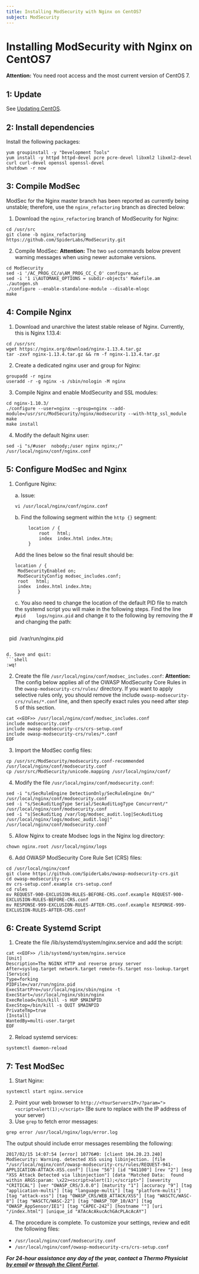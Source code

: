```yaml
---
title: Installing ModSecurity with Nginx on CentOS7
subject: ModSecurity
---
```


# Installing ModSecurity with Nginx on CentOS7

**Attention:** You need root access and the most current version of CentOS 7.

## 1: Update
See [Updating CentOS](https://www.thermo.io/how-to/security/updating-centos).

## 2: Install dependencies
Install the following packages:
```shell
yum groupinstall -y "Development Tools"
yum install -y httpd httpd-devel pcre pcre-devel libxml2 libxml2-devel curl curl-devel openssl openssl-devel
shutdown -r now
```

## 3: Compile ModSec
ModSec for the Nginx master branch has been reported as currently being unstable; therefore, use the `nginx_refactoring` branch as directed below:
1. Download the `nginx_refactoring` branch of ModSecurity for Nginx:
```shell
cd /usr/src
git clone -b nginx_refactoring https://github.com/SpiderLabs/ModSecurity.git
```
2. Compile ModSec:
**Attention:** The two `sed` commands below prevent warning messages when using newer automake versions.
```shell
cd ModSecurity
sed -i '/AC_PROG_CC/a\AM_PROG_CC_C_O' configure.ac
sed -i '1 i\AUTOMAKE_OPTIONS = subdir-objects' Makefile.am
./autogen.sh
./configure --enable-standalone-module --disable-mlogc
make
```

## 4: Compile Nginx
1. Download and unarchive the latest stable release of Nginx. Currently, this is Nginx 1.13.4:
```shell
cd /usr/src
wget https://nginx.org/download/nginx-1.13.4.tar.gz
tar -zxvf nginx-1.13.4.tar.gz && rm -f nginx-1.13.4.tar.gz
```
2. Create a dedicated nginx user and group for Nginx:
```shell
groupadd -r nginx
useradd -r -g nginx -s /sbin/nologin -M nginx
```
3. Compile Nginx and enable ModSecurity and SSL modules:
```shell
cd nginx-1.10.3/
./configure --user=nginx --group=nginx --add-module=/usr/src/ModSecurity/nginx/modsecurity --with-http_ssl_module
make
make install
```
4. Modify the default Nginx user:
```shell
sed -i "s/#user  nobody;/user nginx nginx;/" /usr/local/nginx/conf/nginx.conf
```

## 5: Configure ModSec and Nginx
1. Configure Nginx:

   a. Issue:
   ```shell
   vi /usr/local/nginx/conf/nginx.conf
   ```
   b. Find the following segment within the `http {}` segment:
   ```shell
        location / {
            root   html;
            index  index.html index.htm;
        }
   ```
   Add the lines below so the final result should be:
   ```shell
   location / {
    ModSecurityEnabled on;
    ModSecurityConfig modsec_includes.conf;
    root   html;
    index  index.html index.htm;
    }
   ```
   c. You also need to change the location of the default PID file to match the systemd script you will make in the following steps. Find the line `#pid    logs/nginx.pid` and change it to the following by removing the # and changing the path:
   
   ```shell
   pid  /var/run/nginx.pid
   ```
   
   d. Save and quit:
   ```shell
   :wq!
   ```
2. Create the file ``/usr/local/nginx/conf/modsec_includes.conf``:
**Attention:** The config below applies all of the OWASP ModSecurity Core Rules in the ``owasp-modsecurity-crs/rules/`` directory. If you want to apply selective rules only, you should remove the include ``owasp-modsecurity-crs/rules/*.conf`` line, and then specify exact rules you need after step 5 of this section.
```shell
cat <<EOF>> /usr/local/nginx/conf/modsec_includes.conf
include modsecurity.conf
include owasp-modsecurity-crs/crs-setup.conf
include owasp-modsecurity-crs/rules/*.conf
EOF
```
3. Import the ModSec config files:
```shell
cp /usr/src/ModSecurity/modsecurity.conf-recommended /usr/local/nginx/conf/modsecurity.conf
cp /usr/src/ModSecurity/unicode.mapping /usr/local/nginx/conf/
```
4. Modify the file ``/usr/local/nginx/conf/modsecurity.conf``:
```shell
sed -i "s/SecRuleEngine DetectionOnly/SecRuleEngine On/" /usr/local/nginx/conf/modsecurity.conf
sed -i "s/SecAuditLogType Serial/SecAuditLogType Concurrent/" /usr/local/nginx/conf/modsecurity.conf
sed -i "s|SecAuditLog /var/log/modsec_audit.log|SecAuditLog /usr/local/nginx/logs/modsec_audit.log|" /usr/local/nginx/conf/modsecurity.conf
```
5. Allow Nginx to create Modsec logs in the Nginx log directory:
```shell
chown nginx.root /usr/local/nginx/logs
```
6. Add OWASP ModSecurity Core Rule Set (CRS) files:
```shell
cd /usr/local/nginx/conf
git clone https://github.com/SpiderLabs/owasp-modsecurity-crs.git
cd owasp-modsecurity-crs
mv crs-setup.conf.example crs-setup.conf
cd rules
mv REQUEST-900-EXCLUSION-RULES-BEFORE-CRS.conf.example REQUEST-900-EXCLUSION-RULES-BEFORE-CRS.conf
mv RESPONSE-999-EXCLUSION-RULES-AFTER-CRS.conf.example RESPONSE-999-EXCLUSION-RULES-AFTER-CRS.conf
```

## 6: Create Systemd Script

1. Create the file /lib/systemd/system/nginx.service and add the script:
```shell
cat <<EOF>> /lib/systemd/system/nginx.service
[Unit]
Description=The NGINX HTTP and reverse proxy server
After=syslog.target network.target remote-fs.target nss-lookup.target
[Service]
Type=forking
PIDFile=/var/run/nginx.pid
ExecStartPre=/usr/local/nginx/sbin/nginx -t
ExecStart=/usr/local/nginx/sbin/nginx
ExecReload=/bin/kill -s HUP $MAINPID
ExecStop=/bin/kill -s QUIT $MAINPID
PrivateTmp=true
[Install]
WantedBy=multi-user.target
EOF
```
2. Reload systemd services:
```shell
systemctl daemon-reload
```

## 7: Test ModSec
1. Start Nginx:
```shell
systemctl start nginx.service
```
2. Point your web browser to `http://<YourServersIP>/?param="><script>alert(1);</script>`
   (Be sure to replace <YourServersIP> with the IP address of your server)
3. Use `grep` to fetch error messages:
```shell
grep error /usr/local/nginx/logs/error.log
```
The output should include error messages resembling the following:
```shell
2017/02/15 14:07:54 [error] 10776#0: [client 104.20.23.240] ModSecurity: Warning. detected XSS using libinjection. [file "/usr/local/nginx/conf/owasp-modsecurity-crs/rules/REQUEST-941-APPLICATION-ATTACK-XSS.conf"] [line "56"] [id "941100"] [rev "2"] [msg "XSS Attack Detected via libinjection"] [data "Matched Data:  found within ARGS:param: \x22><script>alert(1);</script>"] [severity "CRITICAL"] [ver "OWASP_CRS/3.0.0"] [maturity "1"] [accuracy "9"] [tag "application-multi"] [tag "language-multi"] [tag "platform-multi"] [tag "attack-xss"] [tag "OWASP_CRS/WEB_ATTACK/XSS"] [tag "WASCTC/WASC-8"] [tag "WASCTC/WASC-22"] [tag "OWASP_TOP_10/A3"] [tag "OWASP_AppSensor/IE1"] [tag "CAPEC-242"] [hostname ""] [uri "/index.html"] [unique_id "ATAcAcAkucAchGAcPLAcAcAY"]
```
4. The procedure is complete. To customize your settings, review and edit the following files:
* `/usr/local/nginx/conf/modsecurity.conf`
* `/usr/local/nginx/conf/owasp-modsecurity-crs/crs-setup.conf`

**_For 24-hour assistance any day of the year, contact a Thermo Physicist [by email](mailto:physicists@thermo.io) or [through the Client Portal](https://core.thermo.io/login/)._**
